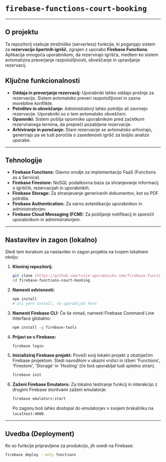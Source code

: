 # `firebase-functions-court-booking`

---

## O projektu

Ta repozitorij vsebuje strežniške (serverless) funkcije, ki poganjajo sistem za **rezervacijo športnih igrišč**, zgrajen z uporabo **Firebase Functions**. Aplikacija omogoča uporabnikom, da rezervirajo igrišča, medtem ko sistem avtomatizira preverjanje razpoložljivosti, obveščanje in upravljanje rezervacij.

## Ključne funkcionalnosti

* **Oddaja in preverjanje rezervacij:** Uporabniki lahko oddajo prošnje za rezervacijo. Sistem avtomatsko preveri razpoložljivost in zazna morebitne konflikte.
* **Potrditev in obveščanje:** Administratorji lahko potrdijo ali zavrnejo rezervacije. Uporabniki so o tem avtomatsko obveščeni.
* **Opomniki:** Sistem pošilja opomnike uporabnikom pred začetkom rezerviranega termina, da prepreči pozabljene rezervacije.
* **Arhiviranje in poročanje:** Stare rezervacije se avtomatsko arhivirajo, generirajo pa se tudi poročila o zasedenosti igrišč za boljšo analizo uporabe.

---

## Tehnologije

* **Firebase Functions:** Glavno orodje za implementacijo FaaS (Functions as a Service).
* **Firebase Firestore:** NoSQL podatkovna baza za shranjevanje informacij o igriščih, rezervacijah in uporabnikih.
* **Firebase Storage:** Za shranjevanje generiranih dokumentov, kot so PDF potrdila.
* **Firebase Authentication:** Za varno avtentikacijo uporabnikov in administratorjev.
* **Firebase Cloud Messaging (FCM):** Za pošiljanje notifikacij in sporočil uporabnikom in administratorjem.

---

## Nastavitev in zagon (lokalno)

Sledi tem korakom za nastavitev in zagon projekta na tvojem lokalnem okolju:

1.  **Kloniraj repozitorij:**
    ```bash
    git clone [https://github.com/tvoje-uporabnisko-ime/firebase-functions-court-booking.git](https://github.com/tvoje-uporabnisko-ime/firebase-functions-court-booking.git)
    cd firebase-functions-court-booking
    ```
2.  **Namesti odvisnosti:**
    ```bash
    npm install
    # ali yarn install, če uporabljaš Yarn
    ```
3.  **Namesti Firebase CLI:**
    Če še nimaš, namesti Firebase Command Line Interface globalno:
    ```bash
    npm install -g firebase-tools
    ```
4.  **Prijavi se v Firebase:**
    ```bash
    firebase login
    ```
5.  **Inicializiraj Firebase projekt:**
    Poveži svoj lokalni projekt z obstoječim Firebase projektom. Sledi navodilom v ukazni vrstici in izberi 'Functions', 'Firestore', 'Storage' in 'Hosting' (če boš uporabljal tudi spletno stran).
    ```bash
    firebase init
    ```
6.  **Zaženi Firebase Emulators:**
    Za lokalno testiranje funkcij in interakcijo z drugimi Firebase storitvami zaženi emulatorje:
    ```bash
    firebase emulators:start
    ```
    Po zagonu boš lahko dostopal do emulatorjev v svojem brskalniku na `localhost:4000`.

---

## Uvedba (Deployment)

Ko so funkcije pripravljene za produkcijo, jih uvedi na Firebase:

```bash
firebase deploy --only functions
